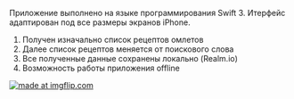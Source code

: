  Приложение выполнено на языке программирования Swift 3. Итерфейс адаптирован под все размеры экранов iPhone.
1. Получен изначально список рецептов омлетов
2. Далее список рецептов меняется от поискового слова
3. Все полученные данные сохранены локально (Realm.io)
4. Возможность работы приложения offline

<a href="https://imgflip.com/gif/1yrvu4"><img src="https://i.imgflip.com/1yrvu4.gif" title="made at imgflip.com"/></a>



